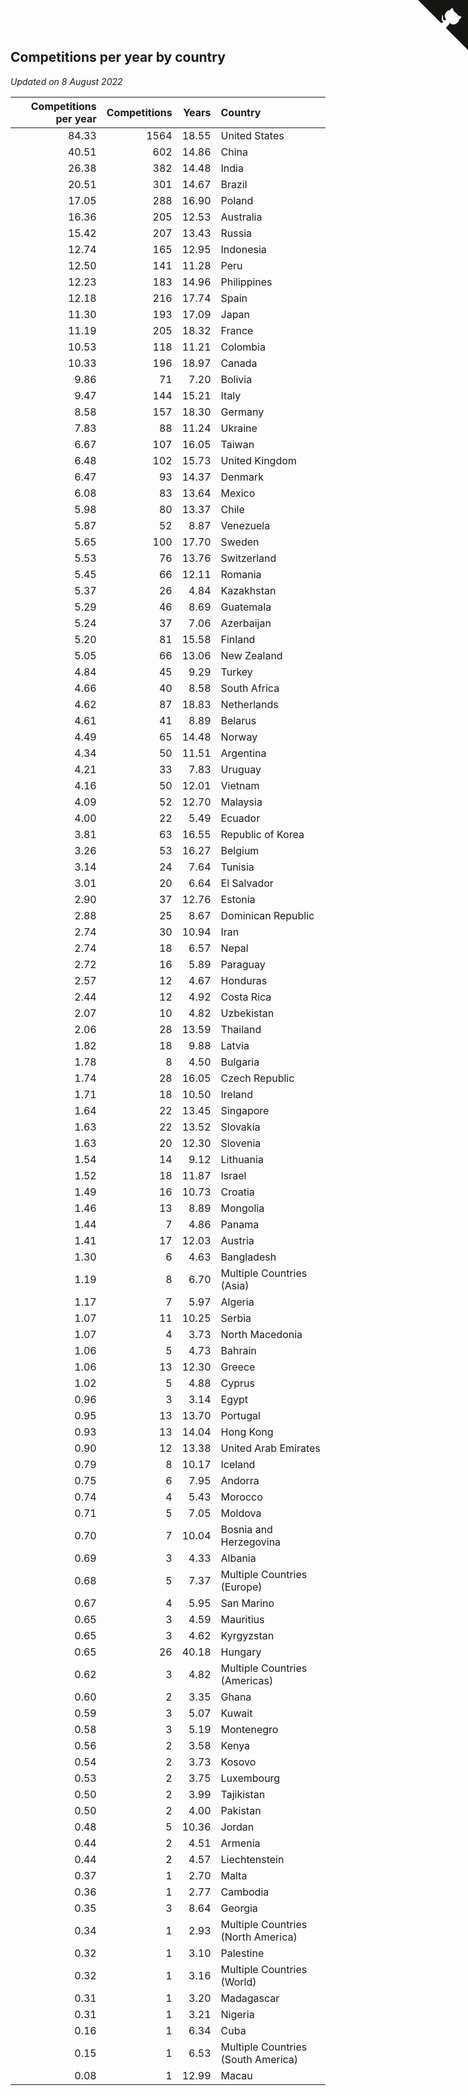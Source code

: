 ## Competitions per year by country

*Updated on  8 August 2022*

| Competitions per year | Competitions | Years | Country |
| ---: | ---: | ---: | :--- |
| 84.33 | 1564 | 18.55 | United States |
| 40.51 | 602 | 14.86 | China |
| 26.38 | 382 | 14.48 | India |
| 20.51 | 301 | 14.67 | Brazil |
| 17.05 | 288 | 16.90 | Poland |
| 16.36 | 205 | 12.53 | Australia |
| 15.42 | 207 | 13.43 | Russia |
| 12.74 | 165 | 12.95 | Indonesia |
| 12.50 | 141 | 11.28 | Peru |
| 12.23 | 183 | 14.96 | Philippines |
| 12.18 | 216 | 17.74 | Spain |
| 11.30 | 193 | 17.09 | Japan |
| 11.19 | 205 | 18.32 | France |
| 10.53 | 118 | 11.21 | Colombia |
| 10.33 | 196 | 18.97 | Canada |
| 9.86 | 71 | 7.20 | Bolivia |
| 9.47 | 144 | 15.21 | Italy |
| 8.58 | 157 | 18.30 | Germany |
| 7.83 | 88 | 11.24 | Ukraine |
| 6.67 | 107 | 16.05 | Taiwan |
| 6.48 | 102 | 15.73 | United Kingdom |
| 6.47 | 93 | 14.37 | Denmark |
| 6.08 | 83 | 13.64 | Mexico |
| 5.98 | 80 | 13.37 | Chile |
| 5.87 | 52 | 8.87 | Venezuela |
| 5.65 | 100 | 17.70 | Sweden |
| 5.53 | 76 | 13.76 | Switzerland |
| 5.45 | 66 | 12.11 | Romania |
| 5.37 | 26 | 4.84 | Kazakhstan |
| 5.29 | 46 | 8.69 | Guatemala |
| 5.24 | 37 | 7.06 | Azerbaijan |
| 5.20 | 81 | 15.58 | Finland |
| 5.05 | 66 | 13.06 | New Zealand |
| 4.84 | 45 | 9.29 | Turkey |
| 4.66 | 40 | 8.58 | South Africa |
| 4.62 | 87 | 18.83 | Netherlands |
| 4.61 | 41 | 8.89 | Belarus |
| 4.49 | 65 | 14.48 | Norway |
| 4.34 | 50 | 11.51 | Argentina |
| 4.21 | 33 | 7.83 | Uruguay |
| 4.16 | 50 | 12.01 | Vietnam |
| 4.09 | 52 | 12.70 | Malaysia |
| 4.00 | 22 | 5.49 | Ecuador |
| 3.81 | 63 | 16.55 | Republic of Korea |
| 3.26 | 53 | 16.27 | Belgium |
| 3.14 | 24 | 7.64 | Tunisia |
| 3.01 | 20 | 6.64 | El Salvador |
| 2.90 | 37 | 12.76 | Estonia |
| 2.88 | 25 | 8.67 | Dominican Republic |
| 2.74 | 30 | 10.94 | Iran |
| 2.74 | 18 | 6.57 | Nepal |
| 2.72 | 16 | 5.89 | Paraguay |
| 2.57 | 12 | 4.67 | Honduras |
| 2.44 | 12 | 4.92 | Costa Rica |
| 2.07 | 10 | 4.82 | Uzbekistan |
| 2.06 | 28 | 13.59 | Thailand |
| 1.82 | 18 | 9.88 | Latvia |
| 1.78 | 8 | 4.50 | Bulgaria |
| 1.74 | 28 | 16.05 | Czech Republic |
| 1.71 | 18 | 10.50 | Ireland |
| 1.64 | 22 | 13.45 | Singapore |
| 1.63 | 22 | 13.52 | Slovakia |
| 1.63 | 20 | 12.30 | Slovenia |
| 1.54 | 14 | 9.12 | Lithuania |
| 1.52 | 18 | 11.87 | Israel |
| 1.49 | 16 | 10.73 | Croatia |
| 1.46 | 13 | 8.89 | Mongolia |
| 1.44 | 7 | 4.86 | Panama |
| 1.41 | 17 | 12.03 | Austria |
| 1.30 | 6 | 4.63 | Bangladesh |
| 1.19 | 8 | 6.70 | Multiple Countries (Asia) |
| 1.17 | 7 | 5.97 | Algeria |
| 1.07 | 11 | 10.25 | Serbia |
| 1.07 | 4 | 3.73 | North Macedonia |
| 1.06 | 5 | 4.73 | Bahrain |
| 1.06 | 13 | 12.30 | Greece |
| 1.02 | 5 | 4.88 | Cyprus |
| 0.96 | 3 | 3.14 | Egypt |
| 0.95 | 13 | 13.70 | Portugal |
| 0.93 | 13 | 14.04 | Hong Kong |
| 0.90 | 12 | 13.38 | United Arab Emirates |
| 0.79 | 8 | 10.17 | Iceland |
| 0.75 | 6 | 7.95 | Andorra |
| 0.74 | 4 | 5.43 | Morocco |
| 0.71 | 5 | 7.05 | Moldova |
| 0.70 | 7 | 10.04 | Bosnia and Herzegovina |
| 0.69 | 3 | 4.33 | Albania |
| 0.68 | 5 | 7.37 | Multiple Countries (Europe) |
| 0.67 | 4 | 5.95 | San Marino |
| 0.65 | 3 | 4.59 | Mauritius |
| 0.65 | 3 | 4.62 | Kyrgyzstan |
| 0.65 | 26 | 40.18 | Hungary |
| 0.62 | 3 | 4.82 | Multiple Countries (Americas) |
| 0.60 | 2 | 3.35 | Ghana |
| 0.59 | 3 | 5.07 | Kuwait |
| 0.58 | 3 | 5.19 | Montenegro |
| 0.56 | 2 | 3.58 | Kenya |
| 0.54 | 2 | 3.73 | Kosovo |
| 0.53 | 2 | 3.75 | Luxembourg |
| 0.50 | 2 | 3.99 | Tajikistan |
| 0.50 | 2 | 4.00 | Pakistan |
| 0.48 | 5 | 10.36 | Jordan |
| 0.44 | 2 | 4.51 | Armenia |
| 0.44 | 2 | 4.57 | Liechtenstein |
| 0.37 | 1 | 2.70 | Malta |
| 0.36 | 1 | 2.77 | Cambodia |
| 0.35 | 3 | 8.64 | Georgia |
| 0.34 | 1 | 2.93 | Multiple Countries (North America) |
| 0.32 | 1 | 3.10 | Palestine |
| 0.32 | 1 | 3.16 | Multiple Countries (World) |
| 0.31 | 1 | 3.20 | Madagascar |
| 0.31 | 1 | 3.21 | Nigeria |
| 0.16 | 1 | 6.34 | Cuba |
| 0.15 | 1 | 6.53 | Multiple Countries (South America) |
| 0.08 | 1 | 12.99 | Macau |


<a href="https://github.com/JustinTimeCuber/wca_statistics" class="github-corner" aria-label="View source on Github"><svg width="80" height="80" viewBox="0 0 250 250" style="fill:#151513; color:#fff; position: absolute; top: 0; border: 0; right: 0;" aria-hidden="true"><path d="M0,0 L115,115 L130,115 L142,142 L250,250 L250,0 Z"></path><path d="M128.3,109.0 C113.8,99.7 119.0,89.6 119.0,89.6 C122.0,82.7 120.5,78.6 120.5,78.6 C119.2,72.0 123.4,76.3 123.4,76.3 C127.3,80.9 125.5,87.3 125.5,87.3 C122.9,97.6 130.6,101.9 134.4,103.2" fill="currentColor" style="transform-origin: 130px 106px;" class="octo-arm"></path><path d="M115.0,115.0 C114.9,115.1 118.7,116.5 119.8,115.4 L133.7,101.6 C136.9,99.2 139.9,98.4 142.2,98.6 C133.8,88.0 127.5,74.4 143.8,58.0 C148.5,53.4 154.0,51.2 159.7,51.0 C160.3,49.4 163.2,43.6 171.4,40.1 C171.4,40.1 176.1,42.5 178.8,56.2 C183.1,58.6 187.2,61.8 190.9,65.4 C194.5,69.0 197.7,73.2 200.1,77.6 C213.8,80.2 216.3,84.9 216.3,84.9 C212.7,93.1 206.9,96.0 205.4,96.6 C205.1,102.4 203.0,107.8 198.3,112.5 C181.9,128.9 168.3,122.5 157.7,114.1 C157.9,116.9 156.7,120.9 152.7,124.9 L141.0,136.5 C139.8,137.7 141.6,141.9 141.8,141.8 Z" fill="currentColor" class="octo-body"></path></svg></a><style>.github-corner:hover .octo-arm{animation:octocat-wave 560ms ease-in-out}@keyframes octocat-wave{0%,100%{transform:rotate(0)}20%,60%{transform:rotate(-25deg)}40%,80%{transform:rotate(10deg)}}@media (max-width:500px){.github-corner:hover .octo-arm{animation:none}.github-corner .octo-arm{animation:octocat-wave 560ms ease-in-out}}</style>
